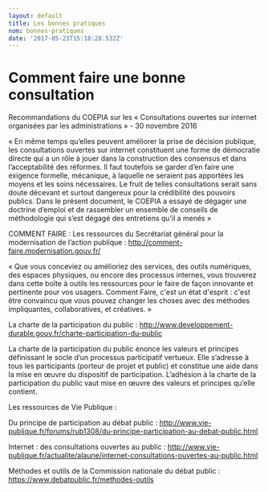 ```yaml
---
layout: default
title: Les bonnes pratiques
nom: bonnes-pratiques
date: '2017-05-23T15:18:28.532Z'
---
```



# Comment faire une bonne consultation

Recommandations du COEPIA sur les « Consultations ouvertes sur internet organisées par les administrations » - 30 novembre 2016

« En même temps qu’elles peuvent améliorer la prise de décision publique, les consultations ouvertes sur internet constituent une forme de démocratie directe qui a un rôle à jouer dans la construction des consensus et dans l’acceptabilité des réformes. Il faut toutefois se garder d’en faire une exigence formelle, mécanique, à laquelle ne seraient pas apportées les moyens et les soins nécessaires. Le fruit de telles consultations serait sans doute décevant et surtout dangereux pour la crédibilité des pouvoirs publics. Dans le présent document, le COEPIA a essayé de dégager une doctrine d’emploi et de rassembler un ensemble de conseils de méthodologie qui s’est dégagé des entretiens qu’il a menés »

COMMENT FAIRE : Les ressources du Secrétariat général pour la modernisation de l’action publique : http://comment-faire.modernisation.gouv.fr/

« Que vous conceviez ou amélioriez des services, des outils numériques, des espaces physiques, ou encore des processus internes, vous trouverez dans cette boîte à outils les ressources pour le faire de façon innovante et pertinente pour vos usagers. Comment Faire, c'est un état d'esprit : c'est être convaincu que vous pouvez changer les choses avec des méthodes impliquantes, collaboratives, et créatives. »

La charte de la participation du public : http://www.developpement-durable.gouv.fr/charte-participation-du-public

La charte de la participation du public énonce les valeurs et principes définissant le socle d’un processus participatif vertueux. Elle s’adresse à tous les participants (porteur de projet et public) et constitue une aide dans la mise en œuvre du dispositif de participation. L’adhésion à la charte de la participation du public vaut mise en œuvre des valeurs et principes qu’elle contient.

Les ressources de Vie Publique :

Du principe de participation au débat public : http://www.vie-publique.fr/forums/rub1308/du-principe-participation-au-debat-public.html

Internet : des consultations ouvertes au public : http://www.vie-publique.fr/actualite/alaune/internet-consultations-ouvertes-au-public.html

Méthodes et outils de la Commission nationale du débat public : https://www.debatpublic.fr/methodes-outils